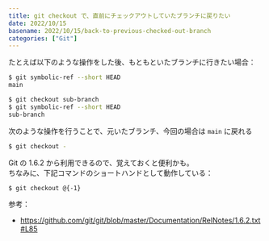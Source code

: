 ```yaml
---
title: git checkout で、直前にチェックアウトしていたブランチに戻りたい
date: 2022/10/15
basename: 2022/10/15/back-to-previous-checked-out-branch
categories: ["Git"]
---
```


たとえば以下のような操作をした後、もともといたブランチに行きたい場合：

```bash
$ git symbolic-ref --short HEAD
main

$ git checkout sub-branch
$ git symbolic-ref --short HEAD
sub-branch
```

次のような操作を行うことで、元いたブランチ、今回の場合は `main` に戻れる

```bash
$ git checkout -
```

Git の 1.6.2 から利用できるので、覚えておくと便利かも。  
ちなみに、下記コマンドのショートハンドとして動作している：

```bash
$ git checkout @{-1}
```

参考：

- https://github.com/git/git/blob/master/Documentation/RelNotes/1.6.2.txt#L85
